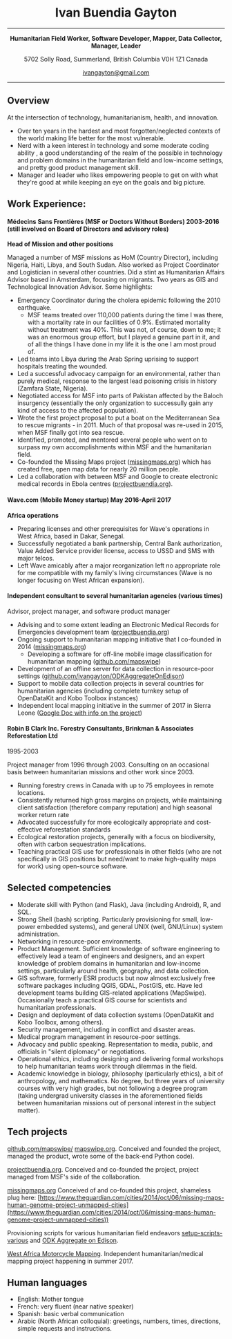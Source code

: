 <div style="text-align:center"><h1>Ivan Buendia Gayton</h1>

<hr>

<p style="font-weight:bold">Humanitarian Field Worker, Software Developer, Mapper, Data Collector, Manager, Leader</p>

5702 Solly Road,
Summerland, British Columbia
V0H 1Z1
Canada

[ivangayton@gmail.com](mailto:ivangayton@gmail.com)

</div>

<hr>

## Overview

At the intersection of technology, humanitarianism, health, and innovation.

- Over ten years in the hardest and most forgotten/neglected contexts of the world making life better for the most vulnerable.
- Nerd with a keen interest in technology and some moderate coding ability , a good understanding of the realm of the possible in technology and problem domains in the humanitarian field and low-income settings, and pretty good product management skill.
- Manager and leader who likes empowering people to get on with what they're good at while keeping an eye on the goals and big picture.

## Work Experience:

#### Médecins Sans Frontières (MSF or Doctors Without Borders) 2003-2016 (still involved on Board of Directors and advisory roles)

**Head of Mission and other positions**

Managed a number of MSF missions as HoM (Country Director), including Nigeria, Haiti, Libya, and South Sudan. Also worked as Project Coordinator and Logistician in several other countries. Did a stint as Humanitarian Affairs Advisor based in Amsterdam, focusing on migrants. Two years as GIS and Technological Innovation Advisor.  Some highlights:

- Emergency Coordinator during the cholera epidemic following the 2010 earthquake.
  - MSF teams treated over 110,000 patients during the time I was there, with a mortality rate in our facilities of 0.9%. Estimated mortality without treatment was 40%. This was not, of course, down to me; it was an enormous group effort, but I played a genuine part in it, and of all the things I have done in my life it is the one I am most proud of.
- Led teams into Libya during the Arab Spring uprising to support hospitals treating the wounded.
- Led a successful advocacy campaign for an environmental, rather than purely medical, response to the largest lead poisoning crisis in history (Zamfara State, Nigeria).
- Negotiated access for MSF into parts of Pakistan affected by the Baloch insurgency (essentially the only organization to successully gain any kind of access to the affected population).
- Wrote the first project proposal to put a boat on the Mediterranean Sea to rescue migrants - in 2011. Much of that proposal was re-used in 2015, when MSF finally got into sea rescue.
- Identified, promoted, and mentored several people who went on to surpass my own accomplishments within MSF and the humanitarian field.
- Co-founded the Missing Maps project ([missingmaps.org](http://missingmaps.org/)) which has created free, open map data for nearly 20 million people.  
- Led a collaboration with between MSF and Google to create electronic medical records in Ebola centres ([projectbuendia.org](http://www.projectbuendia.org/)). 

#### Wave.com (Mobile Money startup) May 2016-April 2017

**Africa operations**

- Preparing licenses and other prerequisites for Wave&#39;s operations in West Africa, based in Dakar, Senegal.
- Successfully negotiated a bank partnership, Central Bank authorization, Value Added Service provider license, access to USSD and SMS with major telcos.
- Left Wave amicably after a major reorganization left no appropriate role for me compatible with my family&#39;s living circumstances (Wave is no longer focusing on West African expansion).

#### Independent consultant to several humanitarian agencies (various times)

Advisor, project manager, and software product manager

- Advising and to some extent leading an Electronic Medical Records for Emergencies development team ([projectbuendia.org](http://projectbuendia.org/))
- Ongoing support to humanitarian mapping initiative that I co-founded in 2014 ([missingmaps.org](http://missingmaps.org/))
  - Developing a software for off-line mobile image classification for humanitarian mapping ([github.com/mapswipe](http://github.com/mapswipe))
- Development of an offline server for data collection in resource-poor settings ([github.com/ivangayton/ODKAggregateOnEdison](http://github.com/ivangayton/ODKAggregateOnEdison))
- Support to mobile data collection projects in several countries for humanitarian agencies (including complete turnkey setup of OpenDataKit and Kobo Toolbox instances)
- Independent local mapping initiative in the summer of 2017 in Sierra Leone ([Google Doc with info on the project](https://docs.google.com/document/d/1OCV10fdxtb9OGKK_hKkuFWlHDDy8ULtPsFYqksHUtvc/edit?usp=sharing))

  
#### Robin B Clark Inc. Forestry Consultants, Brinkman & Associates Reforestation Ltd

1995-2003

Project manager from 1996 through 2003. Consulting on an occasional basis between humanitarian missions and other work since 2003.

- Running forestry crews in Canada with up to 75 employees in remote locations.
- Consistently returned high gross margins on projects, while maintaining client satisfaction (therefore company reputation) and high seasonal worker return rate
- Advocated successfully for more ecologically appropriate and cost-effective reforestation standards
- Ecological restoration projects, generally with a focus on biodiversity, often with carbon sequestration implications.
- Teaching practical GIS use for professionals in other fields (who are not specifically in GIS positions but need/want to make high-quality maps for work) using open-source software.

## Selected competencies

- Moderate skill with Python (and Flask), Java (including Android), R, and SQL.
- Strong Shell (bash) scripting. Particularly provisioning for small, low-power embedded systems), and general UNIX (well, GNU/Linux) system administration.
- Networking in resource-poor environments.
- Product Management. Sufficient knowledge of software engineering to effectively lead a team of engineers and designers, and an expert knowledge of problem domains in humanitarian and low-income settings, particularly around health, geography, and data collection.
- GIS software, formerly ESRI products but now almost exclusively free software packages including QGIS, GDAL, PostGIS, etc. Have led development teams building GIS-related applications (MapSwipe). Occasionally teach a practical GIS course for scientists and humanitarian professionals.
- Design and deployment of data collection systems (OpenDataKit and Kobo Toolbox, among others).
- Security management, including in conflict and disaster areas.
- Medical program management in resource-poor settings.
- Advocacy and public speaking. Representation to media, public, and officials in "silent diplomacy" or negotiations.
- Operational ethics, including designing and delivering formal workshops to help humanitarian teams work through dilemmas in the field.
- Academic knowledge in biology, philosophy (particularly ethics), a bit of anthropology, and mathematics. No degree, but three years of university courses with very high grades, but not following a degree program (taking undergrad university classes in the aforementioned fields between humanitarian missions out of personal interest in the subject matter). 


## Tech projects

[github.com/mapswipe/](https://github.com/mapswipe) [mapswipe.org](http://mapswipe.org/). Conceived and founded the project, managed the product, wrote some of the back-end Python code).

[projectbuendia.org](http://www.projectbuendia.org/).  Conceived and co-founded the project, project managed from MSF's side of the collaboration.

[missingmaps.org](http://www.missingmaps.org/) Conceived of and co-founded this project, shameless plug here: [https://www.theguardian.com/cities/2014/oct/06/missing-maps-human-genome-project-unmapped-cities](https://www.theguardian.com/cities/2014/oct/06/missing-maps-human-genome-project-unmapped-cities))

Provisioning scripts for various humanitarian field endeavors [setup-scripts-various](https://github.com/ivangayton/setup-scripts-various) and [ODK Aggregate on Edison](https://github.com/ivangayton/ODKAggregateOnEdison). 

[West Africa Motorcycle Mapping](https://docs.google.com/document/d/1OCV10fdxtb9OGKK_hKkuFWlHDDy8ULtPsFYqksHUtvc/edit?usp=sharing). Independent humanitarian/medical mapping project happening in summer 2017.

## Human languages

- English: Mother tongue
- French: very fluent (near native speaker)
- Spanish: basic verbal communication
- Arabic (North African colloquial): greetings, numbers, times, directions, simple requests and instructions.
